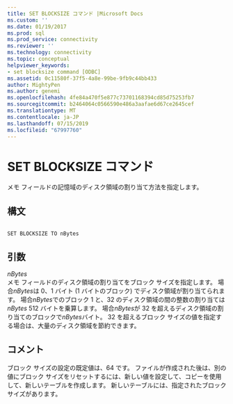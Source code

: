 ```yaml
---
title: SET BLOCKSIZE コマンド |Microsoft Docs
ms.custom: ''
ms.date: 01/19/2017
ms.prod: sql
ms.prod_service: connectivity
ms.reviewer: ''
ms.technology: connectivity
ms.topic: conceptual
helpviewer_keywords:
- set blocksize command [ODBC]
ms.assetid: 0c11580f-37f5-4a8e-99be-9fb9c44bb433
author: MightyPen
ms.author: genemi
ms.openlocfilehash: 4fe84a470f5e877c73701168394cd85d75253fb7
ms.sourcegitcommit: b2464064c0566590e486a3aafae6d67ce2645cef
ms.translationtype: MT
ms.contentlocale: ja-JP
ms.lasthandoff: 07/15/2019
ms.locfileid: "67997760"
---
```

# <a name="set-blocksize-command"></a>SET BLOCKSIZE コマンド
メモ フィールドの記憶域のディスク領域の割り当て方法を指定します。  
  
## <a name="syntax"></a>構文  
  
```  
  
SET BLOCKSIZE TO nBytes  
```  
  
## <a name="arguments"></a>引数  
 *nBytes*  
 メモ フィールドのディスク領域の割り当てをブロック サイズを指定します。 場合*nBytes*は 0、1 バイト (1 バイトのブロック) でディスク領域が割り当てられます。 場合*nBytes*でのブロック 1 と、32 のディスク領域の間の整数の割り当ては*nBytes* 512 バイトを乗算します。 場合*nBytes*が 32 を超えるディスク領域の割り当てのブロックで*nBytes*バイト。 32 を超えるブロック サイズの値を指定する場合は、大量のディスク領域を節約できます。  
  
## <a name="remarks"></a>コメント  
 ブロック サイズの設定の既定値は、64 です。 ファイルが作成された後は、別の値にブロック サイズをリセットするには、新しい値を設定して、コピーを使用して、新しいテーブルを作成します。 新しいテーブルには、指定されたブロック サイズがあります。
